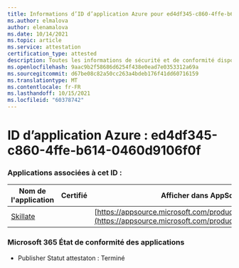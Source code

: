 ```yaml
---
title: Informations d’ID d’application Azure pour ed4df345-c860-4ffe-b614-0460d9106f0f
ms.author: elmalova
author: elenamalova
ms.date: 10/14/2021
ms.topic: article
ms.service: attestation
certification_type: attested
description: Toutes les informations de sécurité et de conformité disponibles pour ed4df345-c860-4ffe-b614-0460d9106f0f.
ms.openlocfilehash: 9aac9b2f58686d6254f438e0ead7e0353312a69a
ms.sourcegitcommit: d67be08c82a50cc263a4bdeb176f41dd60716159
ms.translationtype: MT
ms.contentlocale: fr-FR
ms.lasthandoff: 10/15/2021
ms.locfileid: "60378742"
---
```

# <a name="azure-app-id-ed4df345-c860-4ffe-b614-0460d9106f0f"></a>ID d’application Azure : ed4df345-c860-4ffe-b614-0460d9106f0f


### <a name="apps-associated-with-this-id"></a>Applications associées à cet ID :
| **Nom de l'application** | **Certifié** | **Afficher dans AppSource** |
|--------------|---------------|-----------------------|
| [Skillate](https://docs.microsoft.com/microsoft-365-app-certification/forward/WA200002490) |  | [https://appsource.microsoft.com/product/office/WA200002490](https://appsource.microsoft.com/product/office/WA200002490) |

### <a name="microsoft-365-app-compliance-status"></a>Microsoft 365 État de conformité des applications
- Publisher Statut attestaton : Terminé
